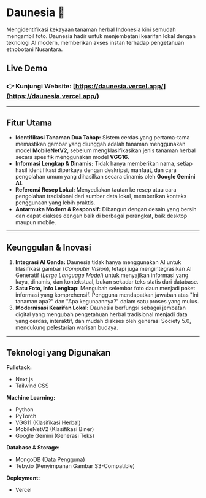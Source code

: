 # Daunesia 🌿

Mengidentifikasi kekayaan tanaman herbal Indonesia kini semudah mengambil foto. Daunesia hadir untuk menjembatani kearifan lokal dengan teknologi AI modern, memberikan akses instan terhadap pengetahuan etnobotani Nusantara.

## Live Demo


### 👉 **Kunjungi Website: [https://daunesia.vercel.app/](https://daunesia.vercel.app/)**

---

## Fitur Utama

-   **Identifikasi Tanaman Dua Tahap:** Sistem cerdas yang pertama-tama memastikan gambar yang diunggah adalah tanaman menggunakan model **MobileNetV2**, sebelum mengklasifikasikan jenis tanaman herbal secara spesifik menggunakan model **VGG16**.
-   **Informasi Lengkap & Dinamis:** Tidak hanya memberikan nama, setiap hasil identifikasi diperkaya dengan deskripsi, manfaat, dan cara pengolahan umum yang dihasilkan secara dinamis oleh **Google Gemini AI**.
-   **Referensi Resep Lokal:** Menyediakan tautan ke resep atau cara pengolahan tradisional dari sumber data lokal, memberikan konteks penggunaan yang lebih praktis.
-   **Antarmuka Modern & Responsif:** Dibangun dengan desain yang bersih dan dapat diakses dengan baik di berbagai perangkat, baik desktop maupun mobile.

---

## Keunggulan & Inovasi

1.  **Integrasi AI Ganda:** Daunesia tidak hanya menggunakan AI untuk klasifikasi gambar (*Computer Vision*), tetapi juga mengintegrasikan AI Generatif (*Large Language Model*) untuk menyajikan informasi yang kaya, dinamis, dan kontekstual, bukan sekadar teks statis dari database.
2.  **Satu Foto, Info Lengkap:** Mengubah selembar foto daun menjadi paket informasi yang komprehensif. Pengguna mendapatkan jawaban atas "Ini tanaman apa?" dan "Apa kegunaannya?" dalam satu proses yang mulus.
3.  **Modernisasi Kearifan Lokal:** Daunesia berfungsi sebagai jembatan digital yang mengubah pengetahuan herbal tradisional menjadi data yang cerdas, interaktif, dan mudah diakses oleh generasi Society 5.0, mendukung pelestarian warisan budaya.

---

## Teknologi yang Digunakan

**Fullstack:**
-   Next.js
-   Tailwind CSS

**Machine Learning:**
-   Python
-   PyTorch
-   VGG11 (Klasifikasi Herbal)
-   MobileNetV2 (Klasifikasi Biner)
-   Google Gemini (Generasi Teks)

**Database & Storage:**
-   MongoDB (Data Pengguna)
-   Teby.io (Penyimpanan Gambar S3-Compatible)

**Deployment:**
-   Vercel
